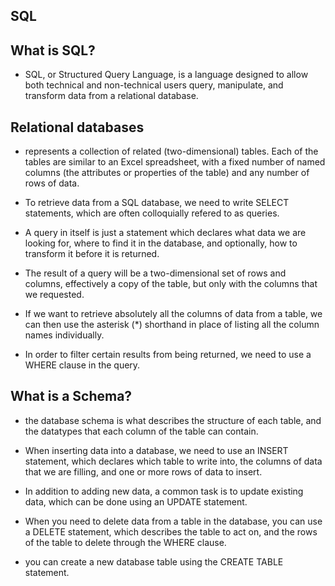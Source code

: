 ## SQL
## What is SQL?

* SQL, or Structured Query Language, is a language designed to allow both technical and non-technical users query, manipulate, and transform data from a relational database.

## Relational databases
- represents a collection of related (two-dimensional) tables. Each of the tables are similar to an Excel spreadsheet, with a fixed number of named columns (the attributes or properties of the table) and any number of rows of data.

- To retrieve data from a SQL database, we need to write SELECT statements, which are often colloquially refered to as queries.

- A query in itself is just a statement which declares what data we are looking for, where to find it in the database, and optionally, how to transform it before it is returned.

- The result of a query will be a two-dimensional set of rows and columns, effectively a copy of the table, but only with the columns that we requested.

- If we want to retrieve absolutely all the columns of data from a table, we can then use the asterisk (*) shorthand in place of listing all the column names individually.

- In order to filter certain results from being returned, we need to use a WHERE clause in the query.

## What is a Schema?
- the database schema is what describes the structure of each table, and the datatypes that each column of the table can contain.

- When inserting data into a database, we need to use an INSERT statement, which declares which table to write into, the columns of data that we are filling, and one or more rows of data to insert.

- In addition to adding new data, a common task is to update existing data, which can be done using an UPDATE statement.

- When you need to delete data from a table in the database, you can use a DELETE statement, which describes the table to act on, and the rows of the table to delete through the WHERE clause.

- you can create a new database table using the CREATE TABLE statement.